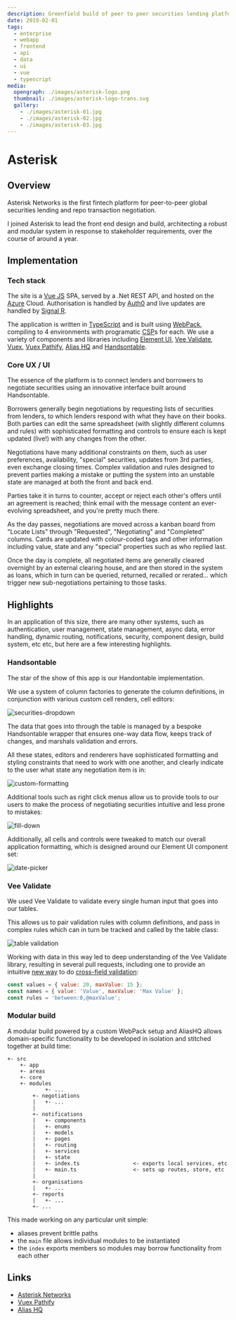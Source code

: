 ```yaml
---
description: Greenfield build of peer to peer securities lending platform
date: 2019-02-01
tags:
  - enterprise
  - webapp
  - frontend
  - api
  - data
  - ui
  - vue
  - typescript
media:
  opengraph: ./images/asterisk-logo.png
  thumbnail: ./images/asterisk-logo-trans.svg
  gallery:
    - ./images/asterisk-01.jpg
    - ./images/asterisk-02.jpg
    - ./images/asterisk-03.jpg
---
```


# Asterisk

## Overview

Asterisk Networks is the first fintech platform for peer-to-peer global securities lending and repo transaction negotiation.

I joined Asterisk to lead the front end design and build, architecting a robust and modular system in response to stakeholder requirements, over the course of around a year.  

## Implementation

### Tech stack

The site is a [Vue JS](https://vuejs.org/) SPA, served by a .Net REST API, and hosted on the [Azure](https://azure.microsoft.com/en-us/) Cloud. Authorisation is handled by [Auth0](https://auth0.com/) and live updates are handled by [Signal R](https://dotnet.microsoft.com/apps/aspnet/signalr). 

The application is written in [TypeScript](https://www.typescriptlang.org/) and is built using [WebPack](https://webpack.js.org/), compiling to 4 environments with programatic [CSP](https://developer.mozilla.org/en-US/docs/Web/HTTP/CSP)s for each. We use a variety of components and libraries including [Element UI](https://element.eleme.io/), [Vee Validate](https://vee-validate.logaretm.com/v3/), [Vuex](https://vuex.vuejs.org/), [Vuex Pathify](/projects/open-source/vuex-pathify), [Alias HQ](/projects/open-source/alias-hq) and [Handsontable](https://handsontable.com/).

### Core UX / UI

The essence of the platform is to connect lenders and borrowers to negotiate securities using an innovative interface built around Handsontable.

Borrowers generally begin negotiations by requesting lists of securities from lenders, to which lenders respond with what they have on their books. Both parties can edit the same spreadsheet (with slightly different columns and rules) with sophisticated formatting and controls to ensure each is kept updated (live!) with any changes from the other.

Negotiations have many additional constraints on them, such as user preferences, availability, "special" securities, updates from 3rd parties, even exchange closing times. Complex validation and rules designed to prevent parties making a mistake or putting the system into an unstable state are managed at both the front and back end.

Parties take it in turns to counter, accept or reject each other's offers until an agreement is reached; think email with the message content an ever-evolving spreadsheet, and you're pretty much there.

As the day passes, negotiations are moved across a kanban board from "Locate Lists" through "Requested", "Negotiating" and "Completed" columns. Cards are updated with colour-coded tags and other information including value, state and any "special" properties such as who replied last.

Once the day is complete, all negotiated items are generally cleared overnight by an external clearing house, and are then stored in the system as loans, which in turn can be queried, returned, recalled or rerated... which trigger new sub-negotiations pertaining to those tasks.

## Highlights

In an application of this size, there are many other systems, such as authentication, user management, state management, async data, error handling, dynamic routing, notifications, security, component design, build system, etc etc, but here are a few interesting highlights.

### Handsontable

The star of the show of this app is our Handontable implementation.

We use a system of column factories to generate the column definitions, in conjunction with various custom cell renders, cell editors:

![securities-dropdown](./ui/securities-dropdown.gif)

The data that goes into through the table is managed by a bespoke Handsontable wrapper that ensures one-way data flow, keeps track of changes, and marshals validation and errors.

All these states, editors and renderers have sophisticated formatting and styling constraints that need to work with one another, and clearly indicate to the user what state any negotiation item is in:

![custom-formatting](./ui/custom-formatting.jpg)

Additional tools such as right click menus allow us to provide tools to our users to make the process of negotiating securities intuitive and less prone to mistakes:

![fill-down](./ui/fill-down.gif)

Additionally, all cells and controls were tweaked to match our overall application formatting, which is designed around our Element UI component set: 

![date-picker](./ui/date-picker.png)

### Vee Validate

We used Vee Validate to validate every single human input that goes into our tables.

This allows us to pair validation rules with column definitions, and pass in complex rules which can in turn be tracked and called by the table class:   

![table validation](./ui/photo.jpg)

Working with data in this way led to deep understanding of the Vee Validate library, resulting in several pull requests, including one to provide an intuitive [new way](https://github.com/logaretm/vee-validate/pull/2443) to do [cross-field validation](https://vee-validate.logaretm.com/v3/advanced/cross-field-validation.html#target-fields-names):

```js
const values = { value: 20, maxValue: 15 };
const names = { value: 'Value', maxValue: 'Max Value' };
const rules = 'between:0,@maxValue';
```

### Modular build

A modular build powered by a custom WebPack setup and AliasHQ allows domain-specific functionality to be developed in isolation and stitched together at build time:

```
+- src
    +- app
    +- areas
    +- core
    +- modules
    		+- ...
        +- negotiations
        |   +- ...
        |
        +- notifications
        |   +- components
        |   +- enums
        |   +- models
        |   +- pages
        |   +- routing
        |   +- services
        |   +- state
        |   +- index.ts					<- exports local services, etc
        |   +- main.ts					<- sets up routes, store, etc
        |
        +- organisations
        |   +- ...
        +- reports
        |   +- ...
        +- ...
```

This made working on any particular unit simple:

- aliases prevent brittle paths
- the `main` file allows individual modules to be instantiated
- the `index` exports members so modules may borrow functionality from each other

## Links

- [Asterisk Networks](https://asterisknetworks.com)
- [Vuex Pathify](/projects/open-source/vuex-pathify)
- [Alias HQ](/projects/open-source/alias-hq)

